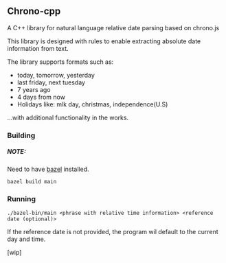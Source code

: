 
## Chrono-cpp
A C++ library for natural language relative date parsing based on chrono.js

This library is designed with rules to enable extracting absolute date information from text.

The library supports formats such as:
* today, tomorrow, yesterday
* last friday, next tuesday
* 7 years ago
* 4 days from now
* Holidays like: mlk day, christmas, independence(U.S)

...with additional functionality in the works.
 


### Building  

##### NOTE: 
Need to have [bazel](https://bazel.build/) installed.

```bazel build main```

### Running

```./bazel-bin/main <phrase with relative time information> <reference date (optional)>```

If the reference date is not provided, the program wil default to the current day and time.


[wip]
